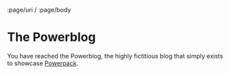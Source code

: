 :page/uri /
:page/body

# The Powerblog

You have reached the Powerblog, the highly fictitious blog that simply exists to
showcase [Powerpack](https://github.com/cjohansen/powerpack).
